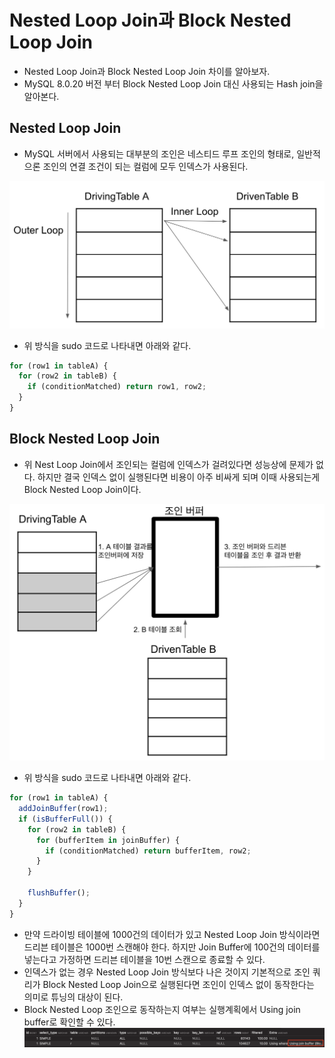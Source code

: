 # Nested Loop Join과 Block Nested Loop Join

- Nested Loop Join과 Block Nested Loop Join 차이를 알아보자.
- MySQL 8.0.20 버전 부터 Block Nested Loop Join 대신 사용되는 Hash join을 알아본다.

## Nested Loop Join

- MySQL 서버에서 사용되는 대부분의 조인은 네스티드 루프 조인의 형태로, 일반적으론 조인의 연결 조건이 되는 컬럼에 모두 인덱스가 사용된다.

![](../images/db/nested-loop.png)

- 위 방식을 sudo 코드로 나타내면 아래와 같다.

```js
for (row1 in tableA) {
  for (row2 in tableB) {
    if (conditionMatched) return row1, row2;
  }
}
```

## Block Nested Loop Join

- 위 Nest Loop Join에서 조인되는 컬럼에 인덱스가 걸려있다면 성능상에 문제가 없다. 하지만 결국 인덱스 없이 실행된다면 비용이 아주 비싸게 되며 이때 사용되는게 Block Nested Loop Join이다.

![](../images/db/block-nested-loop.png)

- 위 방식을 sudo 코드로 나타내면 아래와 같다.

```js
for (row1 in tableA) {
  addJoinBuffer(row1);
  if (isBufferFull()) {
    for (row2 in tableB) {
      for (bufferItem in joinBuffer) {
        if (conditionMatched) return bufferItem, row2;
      }
    }

    flushBuffer();
  }
}
```

- 만약 드라이빙 테이블에 1000건의 데이터가 있고 Nested Loop Join 방식이라면 드리븐 테이블은 1000번 스캔해야 한다. 하지만 Join Buffer에 100건의 데이터를 넣는다고 가정하면 드리븐 테이블을 10번 스캔으로 종료할 수 있다.
- 인덱스가 없는 경우 Nested Loop Join 방식보다 나은 것이지 기본적으로 조인 쿼리가 Block Nested Loop Join으로 실행된다면 조인이 인덱스 없이 동작한다는 의미로 튜닝의 대상이 된다.
- Block Nested Loop 조인으로 동작하는지 여부는 실행계획에서 Using join buffer로 확인할 수 있다.
  ![](../images/db/explain-bnl.png)
